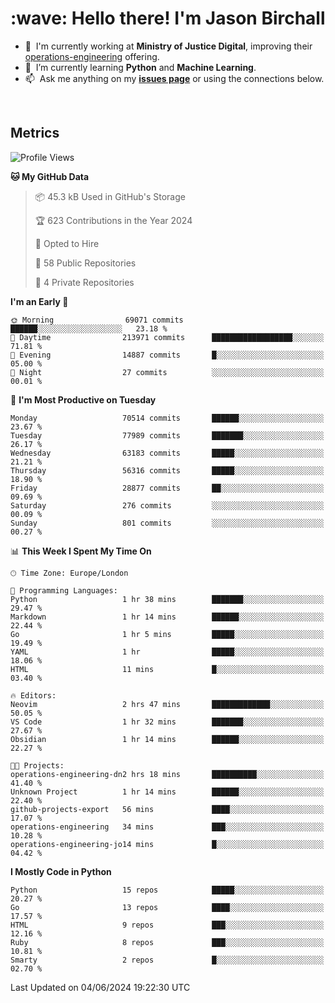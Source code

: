 <h1 align="left" id="jason-title">:wave: Hello there! I'm Jason Birchall</h1>

- :office: &nbsp;I'm currently working at **Ministry of Justice Digital**, improving their [operations-engineering](https://github.com/ministryofjustice/operations-engineering) offering.
- :seedling: &nbsp;I’m currently learning **Python** and **Machine Learning**.
- :mailbox: &nbsp;Ask me anything on my **[issues page]** or using the connections below.


<br>


<h2>Metrics</h2>

<!--START_SECTION:waka-->
![Profile Views](http://img.shields.io/badge/Profile%20Views-0-blue)

**🐱 My GitHub Data** 

> 📦 45.3 kB Used in GitHub's Storage 
 > 
> 🏆 623 Contributions in the Year 2024
 > 
> 💼 Opted to Hire
 > 
> 📜 58 Public Repositories 
 > 
> 🔑 4 Private Repositories 
 > 
**I'm an Early 🐤** 

```text
🌞 Morning                69071 commits       ██████░░░░░░░░░░░░░░░░░░░   23.18 % 
🌆 Daytime                213971 commits      ██████████████████░░░░░░░   71.81 % 
🌃 Evening                14887 commits       █░░░░░░░░░░░░░░░░░░░░░░░░   05.00 % 
🌙 Night                  27 commits          ░░░░░░░░░░░░░░░░░░░░░░░░░   00.01 % 
```
📅 **I'm Most Productive on Tuesday** 

```text
Monday                   70514 commits       ██████░░░░░░░░░░░░░░░░░░░   23.67 % 
Tuesday                  77989 commits       ███████░░░░░░░░░░░░░░░░░░   26.17 % 
Wednesday                63183 commits       █████░░░░░░░░░░░░░░░░░░░░   21.21 % 
Thursday                 56316 commits       █████░░░░░░░░░░░░░░░░░░░░   18.90 % 
Friday                   28877 commits       ██░░░░░░░░░░░░░░░░░░░░░░░   09.69 % 
Saturday                 276 commits         ░░░░░░░░░░░░░░░░░░░░░░░░░   00.09 % 
Sunday                   801 commits         ░░░░░░░░░░░░░░░░░░░░░░░░░   00.27 % 
```


📊 **This Week I Spent My Time On** 

```text
🕑︎ Time Zone: Europe/London

💬 Programming Languages: 
Python                   1 hr 38 mins        ███████░░░░░░░░░░░░░░░░░░   29.47 % 
Markdown                 1 hr 14 mins        ██████░░░░░░░░░░░░░░░░░░░   22.44 % 
Go                       1 hr 5 mins         █████░░░░░░░░░░░░░░░░░░░░   19.49 % 
YAML                     1 hr                █████░░░░░░░░░░░░░░░░░░░░   18.06 % 
HTML                     11 mins             █░░░░░░░░░░░░░░░░░░░░░░░░   03.40 % 

🔥 Editors: 
Neovim                   2 hrs 47 mins       █████████████░░░░░░░░░░░░   50.05 % 
VS Code                  1 hr 32 mins        ███████░░░░░░░░░░░░░░░░░░   27.67 % 
Obsidian                 1 hr 14 mins        ██████░░░░░░░░░░░░░░░░░░░   22.27 % 

🐱‍💻 Projects: 
operations-engineering-dn2 hrs 18 mins       ██████████░░░░░░░░░░░░░░░   41.40 % 
Unknown Project          1 hr 14 mins        ██████░░░░░░░░░░░░░░░░░░░   22.40 % 
github-projects-export   56 mins             ████░░░░░░░░░░░░░░░░░░░░░   17.07 % 
operations-engineering   34 mins             ███░░░░░░░░░░░░░░░░░░░░░░   10.28 % 
operations-engineering-jo14 mins             █░░░░░░░░░░░░░░░░░░░░░░░░   04.42 % 
```

**I Mostly Code in Python** 

```text
Python                   15 repos            █████░░░░░░░░░░░░░░░░░░░░   20.27 % 
Go                       13 repos            ████░░░░░░░░░░░░░░░░░░░░░   17.57 % 
HTML                     9 repos             ███░░░░░░░░░░░░░░░░░░░░░░   12.16 % 
Ruby                     8 repos             ███░░░░░░░░░░░░░░░░░░░░░░   10.81 % 
Smarty                   2 repos             █░░░░░░░░░░░░░░░░░░░░░░░░   02.70 % 
```




 Last Updated on 04/06/2024 19:22:30 UTC
<!--END_SECTION:waka-->

<!-- links -->

[issues page]: https://github.com/jasonBirchall/jasonBirchall/issues "jasonBirchall/issues"
